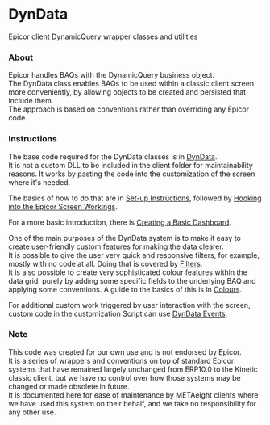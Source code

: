 # DynData
Epicor client DynamicQuery wrapper classes and utilities

### About

Epicor handles BAQs with the DynamicQuery business object.  
The DynData class enables BAQs to be used within a classic client screen more conveniently, by allowing objects to be created and persisted that include them.  
The approach is based on conventions rather than overriding any Epicor code.  

### Instructions

The base code required for the DynData classes is in [DynData](DynData.cs).  
It is not a custom DLL to be included in the client folder for maintainability reasons. It works by pasting the code into the customization of the screen where it's needed.

The basics of how to do that are in [Set-up Instructions](SetUp.md), followed by [Hooking into the Epicor Screen Workings](ScreenWorkings.md).

For a more basic introduction, there is [Creating a Basic Dashboard](BasicDashboard.md).

One of the main purposes of the DynData system is to make it easy to create user-friendly custom features for making the data clearer.  
It is possible to give the user very quick and responsive filters, for example, mostly with no code at all. Doing that is covered by [Filters](Filters.md).  
It is also possible to create very sophisticated colour features within the data grid, purely by adding some specific fields to the underlying BAQ and applying some conventions. A guide to the basics of this is in [Colours](Colours.md).

For additional custom work triggered by user interaction with the screen, custom code in the customization Script can use [DynData Events](Events.md).

### Note

This code was created for our own use and is not endorsed by Epicor.  
It is a series of wrappers and conventions on top of standard Epicor systems that have remained largely unchanged from ERP10.0 to the Kinetic classic client, but we have no control over how those systems may be changed or made obsolete in future.  
It is documented here for ease of maintenance by METAeight clients where we have used this system on their behalf, and we take no responsibility for any other use.  